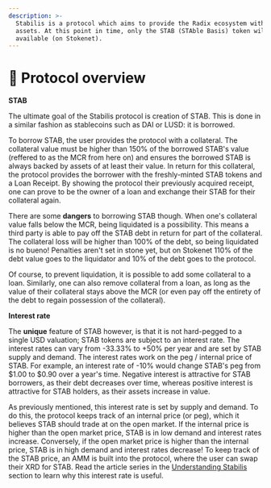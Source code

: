 ```yaml
---
description: >-
  Stabilis is a protocol which aims to provide the Radix ecosystem with stable
  assets. At this point in time, only the STAB (STAble Basis) token will be
  available (on Stokenet).
---
```


# 👋 Protocol overview

**STAB**

The ultimate goal of the Stabilis protocol is creation of STAB. This is done in a similar fashion as stablecoins such as DAI or LUSD: it is borrowed.

To borrow STAB, the user provides the protocol with a collateral. The collateral value must be higher than 150% of the borrowed STAB's value (reffered to as the MCR from here on) and ensures the borrowed STAB is always backed by assets of at least their value. In return for this collateral, the protocol provides the borrower with the freshly-minted STAB tokens and a Loan Receipt. By showing the protocol their previously acquired receipt, one can prove to be the owner of a loan and exchange their STAB for their collateral again.

There are some **dangers** to borrowing STAB though. When one's collateral value falls below the MCR, being liquidated is a possibility. This means a third party is able to pay off the STAB debt in return for part of the collateral. The collateral loss will be higher than 100% of the debt, so being liquidated is no bueno! Penalties aren't set in stone yet, but on Stokenet 110% of the debt value goes to the liquidator and 10% of the debt goes to the protocol.

Of course, to prevent liquidation, it is possible to add some collateral to a loan. Similarly, one can also remove collateral from a loan, as long as the value of their collateral stays above the MCR (or even pay off the entirety of the debt to regain possession of the collateral).

**Interest rate**

The **unique** feature of STAB however, is that it is not hard-pegged to a single USD valuation; STAB tokens are subject to an interest rate. The interest rates can vary from -33.33% to +50% per year and are set by STAB supply and demand. The interest rates work on the peg / internal price of STAB. For example, an interest rate of -10% would change STAB's peg from $1.00 to $0.90 over a year's time. Negative interest is attractive for STAB borrowers, as their debt decreases over time, whereas positive interest is attractive for STAB holders, as their assets increase in value.

As previously mentioned, this interest rate is set by supply and demand. To do this, the protocol keeps track of an internal price (or peg), which it believes STAB should trade at on the open market. If the internal price is higher than the open market price, STAB is in low demand and interest rates increase. Conversely, if the open market price is higher than the internal price, STAB is in high demand and interest rates decrease! To keep track of the STAB price, an AMM is built into the protocol, where the user can swap their XRD for STAB. Read the article series in the [Understanding Stabilis](understanding-stabilis.md) section to learn why this interest rate is useful.
